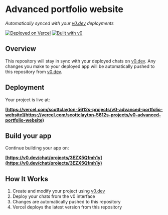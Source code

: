 # Advanced portfolio website

*Automatically synced with your [v0.dev](https://v0.dev) deployments*

[![Deployed on Vercel](https://img.shields.io/badge/Deployed%20on-Vercel-black?style=for-the-badge&logo=vercel)](https://vercel.com/scottclayton-5612s-projects/v0-advanced-portfolio-website)
[![Built with v0](https://img.shields.io/badge/Built%20with-v0.dev-black?style=for-the-badge)](https://v0.dev/chat/projects/3EZX5Qfmh1y)

## Overview

This repository will stay in sync with your deployed chats on [v0.dev](https://v0.dev).
Any changes you make to your deployed app will be automatically pushed to this repository from [v0.dev](https://v0.dev).

## Deployment

Your project is live at:

**[https://vercel.com/scottclayton-5612s-projects/v0-advanced-portfolio-website](https://vercel.com/scottclayton-5612s-projects/v0-advanced-portfolio-website)**

## Build your app

Continue building your app on:

**[https://v0.dev/chat/projects/3EZX5Qfmh1y](https://v0.dev/chat/projects/3EZX5Qfmh1y)**

## How It Works

1. Create and modify your project using [v0.dev](https://v0.dev)
2. Deploy your chats from the v0 interface
3. Changes are automatically pushed to this repository
4. Vercel deploys the latest version from this repository